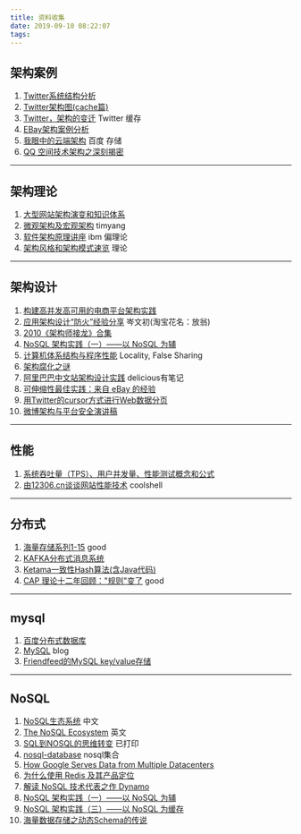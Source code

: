 ```yaml
---
title: 资料收集
date: 2019-09-10 08:22:07
tags:
---
```


<p></p>
<!-- more -->

## 架构案例
1. [Twitter系统结构分析](https://www.cnblogs.com/commond/archive/2010/04/12/1710603.html)
2. [Twitter架构图(cache篇)](https://timyang.net/architecture/twitter-cache-architecture/)
3. [Twitter，架构的变迁](https://www.infoq.cn/article/2009/06/Twitter-Architecture/)  Twitter  缓存
4. [EBay架构案例分析](https://www.jdon.com/artichect/ebay.html)
5. [我眼中的云端架构](https://www.infoq.cn/article/xw-cloud-in-my-view/)  百度  存储
6. [QQ 空间技术架构之深刻揭密](https://www.infoq.cn/article/qzone-architecture/)

---
## 架构理论
1. [大型网站架构演变和知识体系](http://www.blogjava.net/BlueDavy/archive/2008/09/03/226749.html)
2. [微观架构及宏观架构](https://timyang.net/architecture/micro-vs-macro/)  timyang
3. [软件架构原理讲座](https://wenku.baidu.com/view/f5427074f46527d3240ce0b5.html)  ibm 偏理论
4. [架构风格和架构模式速览](https://www.infoq.cn/article/2009/02/Architectural-Styles-Patterns/)  理论

-----
## 架构设计
1. [构建高并发高可用的电商平台架构实践](http://www.doc88.com/p-3176763983077.html)
2. [应用架构设计“防火”经验分享](https://blog.csdn.net/cenwenchu79/article/details/4488374)   岑文初(淘宝花名：放翁)
4. [2010《架构师接龙》合集](https://wenku.baidu.com/view/fc8afe28647d27284b735104.html)
5. [NoSQL 架构实践（一）——以 NoSQL 为辅](https://www.infoq.cn/article/2011/02/nosql-architecture-practice/)
6. [计算机体系结构与程序性能](http://blog.zhaojie.me/2009/01/system-architecture-and-program-performance.html)   Locality, False Sharing
7. [架构腐化之谜](https://www.infoq.cn/article/cjz-architecture-corruption/)
9. [阿里巴巴中文站架构设计实践]()  delicious有笔记
10. [可伸缩性最佳实践：来自 eBay 的经验](https://www.infoq.cn/article/ebay-scalability-best-practices/)
11. [用Twitter的cursor方式进行Web数据分页](https://timyang.net/web/pagination/)
12. [微博架构与平台安全演讲稿](https://timyang.net/architecture/weibo/)

-----
## 性能
1. [系统吞吐量（TPS）、用户并发量、性能测试概念和公式](http://www.ha97.com/5095.html)
2. [由12306.cn谈谈网站性能技术](https://coolshell.cn/articles/6470.html)  coolshell



-----
## 分布式

1. [海量存储系列1-15](http://www.docin.com/p-532877866.html)  good
2. [KAFKA分布式消息系统](http://blog.chinaunix.net/uid-20196318-id-2420884.html)
3. [Ketama一致性Hash算法(含Java代码)](https://www.iteye.com/topic/684087)
4. [CAP 理论十二年回顾："规则"变了](https://www.infoq.cn/article/cap-twelve-years-later-how-the-rules-have-changed/) good

---

## mysql
1. [百度分布式数据库](https://wenku.baidu.com/view/9daa2b8102d276a200292e9c.html)
2. [MySQL](http://imysql.cn/?q=node/96)  blog
3. [Friendfeed的MySQL key/value存储](https://timyang.net/data/friendfeed-mysql-schema-less/)  

---

## NoSQL
1. [NoSQL生态系统](https://www.cnblogs.com/zhenjing/archive/2012/04/09/noSQL.html) 中文
2. [The NoSQL Ecosystem](http://www.aosabook.org/en/nosql.html)  英文
3. [SQL到NOSQL的思维转变](https://blog.csdn.net/lskyne/article/details/8930772)  已打印
4. [nosql-database](http://nosql-database.org/)  nosql集合
5. [How Google Serves Data from Multiple Datacenters](http://highscalability.com/blog/2009/8/24/how-google-serves-data-from-multiple-datacenters.html)
6. [为什么使用 Redis 及其产品定位](https://www.infoq.cn/article/tq-why-choose-redis/)
7. [解读 NoSQL 技术代表之作 Dynamo](https://www.infoq.cn/article/nosql-dynamo/)
8. [NoSQL 架构实践（一）——以 NoSQL 为辅](https://www.infoq.cn/article/2011/02/nosql-architecture-practice/)
9. [NoSQL 架构实践（三）——以 NoSQL 为缓存](https://www.infoq.cn/article/2011/03/nosql-architecture-practice-3/)
10. [海量数据存储之动态Schema的传说](https://www.iteye.com/blog/forchenyun-1018324)

